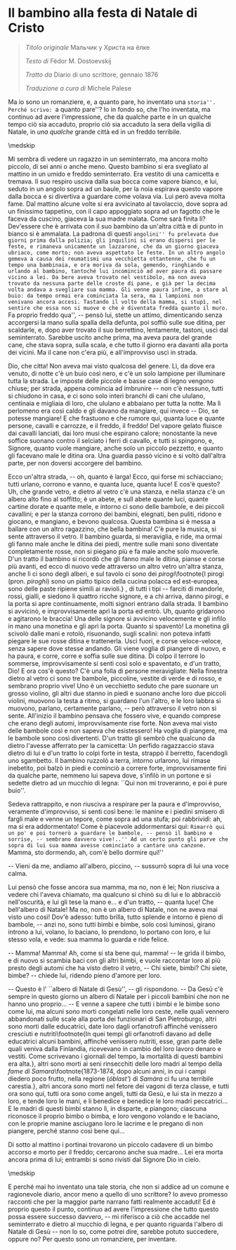 # Il bambino alla festa di Natale di Cristo

> *Titolo originale* Мальчик у Христа на ёлке
>
> *Testo di* Fëdor M. Dostoevskij
> 
> *Tratto da* Diario di uno scrittore, gennaio 1876
> 
> *Traduzione a cura di* Michele Palese


Ma io sono un romanziere, e, a quanto pare, ho inventato una ``storia''. Perché scrivo: ``a quanto pare''? Io in fondo so, che l'ho inventata, ma continuo ad avere l'impressione, che da qualche parte e in un qualche tempo ciò sia accaduto, proprio ciò sia accaduto la sera della vigilia di Natale, in *una qualche* grande città ed in un freddo terribile.

\medskip

Mi sembra di vedere un ragazzo in un seminterrato, ma ancora molto piccolo, di sei anni o anche meno. Questo bambino si era svegliato al mattino in un umido e freddo seminterrato. Era vestito di una camicetta e tremava. Il suo respiro usciva dalla sua bocca come vapore bianco, e lui, seduto in un angolo sopra ad un baule, per la noia espirava questo vapore dalla bocca e si divertiva a guardare come volava via. Lui però aveva molta fame. Dal mattino alcune volte si era avvicinato al tavolaccio, dove sopra ad un finissimo tappetino, con il capo appoggiato sopra ad un fagotto che le faceva da cuscino, giaceva la sua madre malata. Come sarà finita lì? Dev'essere che è arrivata con il suo bambino da un'altra città e di punto in bianco si è ammalata. La padrona di questi ``angolini'' fu prelevata due giorni prima dalla polizia; gli inquilini si erano dispersi per le feste, e rimaneva unicamente un lazzarone, che da un giorno giaceva ubriaco, come morto; non aveva aspettato le feste. In un altro angolo gemeva a causa dei reumatismi una vecchietta ottantenne, che fu un tempo una bambinaia, e ora moriva da sola, gemendo, ringhiando e urlando al bambino, tantoché lui incominciò ad aver paura di passare vicino a lei. Da bere aveva trovato nel vestibolo, ma non aveva trovato da nessuna parte delle croste di pane, e già per la decima volta andava a svegliare sua mamma. Gli venne paura infine, a stare al buio: da tempo ormai era cominciata la sera, ma i lampioni non venivano ancora accesi. Tastando il volto della mamma, si stupì, nel sentire che essa non si muove e che è diventata fredda quanto il muro. ``Fa proprio freddo qua'', -- pensò lui, stette un attimo, dimenticando senza accorgersi la mano sulla spalla della defunta, poi soffiò sulle sue ditina, per scaldarle, e, dopo aver trovato il suo berrettino, lentamente, tastoni, uscì dal seminterrato. Sarebbe uscito anche prima, ma aveva paura del grande cane, che stava sopra, sulla scala, e che tutto il giorno era davanti alla porta dei vicini. Ma il cane non c'era più, e all'improvviso uscì in strada.

Dio, che citta! Non aveva mai visto qualcosa del genere. Lì, da dove era venuto, di notte c'è un buio così nero, e c'è un solo lampione per illuminare tutta la strada. Le imposte delle piccole e basse case di legno vengono chiuse; per strada, appena comincia ad imbrunire -- non c'è nessuno, tutti si chiudono in casa, e ci sono solo interi branchi di cani che ululano, centinaia e migliaia di loro, che ululano e abbaiano per tutta la notte. Ma lì perlomeno era così caldo e gli davano da mangiare, qui invece -- Dio, se potesse mangiare! E che frastuono e che rumore qui, quanta luce e quante persone, cavalli e carrozze, e il freddo, il freddo! Del vapore gelato fluisce dai cavalli lanciati, dai loro musi che espirano calore; nonostante la neve soffice suonano contro il selciato i ferri di cavallo, e tutti si spingono, e, Signore, quanto vuole mangiare, anche solo un piccolo pezzetto, e quanto gli facevano male le ditina ora. Una guardia passò vicino e si voltò dall'altra parte, per non doversi accorgere del bambino.

Ecco un'altra strada, -- oh, quanto è larga! Ecco, qui forse mi schiacciano; tutti urlano, corrono e vanno, e quanta luce, quanta luce! E cos'è questo? Uh, che grande vetro, e dietro al vetro c'è una stanza, e nella stanza c'è un albero alto fino al soffitto; è un abete, e sull abete quante luci, quante cartine dorate e quante mele, e intorno ci sono delle bambole, e dei piccoli cavallini; e per la stanza corrono dei bambini, elegnati, ben puliti, ridono e giocano, e mangiano, e bevono qualcosa. Questa bambina si è messa a ballare con un altro ragazzino, che bella bambina! C'è pure la musica, si sente attraverso il vetro. Il bambino guarda, si meraviglia, e ride, ma ormai gli fanno male anche le ditina dei piedi, mentre sulle mani sono diventate completamente rosse, non si piegano più e fa male anche solo muoverle. D'un tratto il bambino si ricordò che gli fanno male le ditina, pianse e corse più avanti, ed ecco di nuovo vede attraverso un altro vetro un'altra stanza, anche lì ci sono degli alberi, e sul tavolo ci sono dei *pirogi*\footnote{I pirogi (pron. *piroghì*) sono un piatto tipico della cucina polacca ed est-europea, sono delle paste ripiene simili ai ravioli.} , di tutti i tipi -- farciti di mandorle, rossi, gialli, e siedono li quattro ricche signore, e a chi arriva, danno pirogi, e la porta si apre continuamente, molti signori entrano dalla strada. Il bambino si avvicinò, e improvvisamente aprì la porta ed entrò. Uh, quanto gridarono e agitarono le braccia! Una delle signore si avvicino velocemente e gli infilo in mano una monetina e gli aprì la porta. Quanto si spaventò! La monetina gli scivolò dalle mani e rotolò, risuonando, sugli scalini: non poteva infatti piegare le sue rosse ditina e trattenerla. Uscì fuori, e corse veloce-veloce, senza sapere dove stesse andando. Gli viene voglia di piangere di nuovo, e ha paura, e corre, corre e soffia sulle sue ditina. Di colpo il terrore lo sommerse, improvvisamente si sentì così solo e spaventato, e d'un tratto, Dio! E ora cos'è questo? C'è una folla di persone meravigliate: Nella finestra dietro al vetro ci sono tre bambole, piccoline, vestite di verde e di rosso, e sembrano proprio vive! Uno è un vecchietto seduto che pare suonare un grosso violino, gli altri due stanno in piedi e suonano anche loro due piccoli violini, muovono la testa a ritmo, si guardano l'un l'altro, e le loro labbra si muovono, parlano, certamente parlano, -- però attraverso il vetro non si sente. All'inizio il bambino pensava che fossero vive, e quando comprese che erano degli automi, improvvisamente rise forte. Non aveva mai visto delle bambole così e non sapeva che esistessero! Ha voglia di piangere, ma le bambole sono così divertenti. D'un tratto gli sembrò che qualcuno da dietro l'avesse afferrato per la camicetta: Un perfido ragazzaccio stava dietro di lui e d'un tratto lo colpì forte in testa, strappò il berretto, facendogli uno sgambetto. Il bambino ruzzolò a terra, intorno urlarono, lui rimase inebetito, poi balzò in piedi e cominciò a correre forte, improvvisamente finì da qualche parte, nemmeno lui sapeva dove, s'infilò in un portone e si sedette dietro ad un mucchio di legna: ``Qui non mi troveranno, e poi è pure buio''.

Sedeva rattrappito, e non riusciva a respirare per la paura e d'improvviso, veramente d'improvviso, si sentì così bene: le manine e i piedini smisero di fargli male e venne un tepore, come sopra ad una stufa; poi rabbrividì: ah, ma si era addormentato! Come è piacevole addormentarsi qui: ``Rimarrò qui un po' e poi tornerò a guardare le bambole, -- pensò il bambino e sorrise, -- sembrano davvero vive!..'' Ad un certo punto gli parve che sopra di lui sua mamma avesse cominciato a cantare una canzone. ``Mamma, sto dormendo, ah, com'è bello dormire qui!''

-- Vieni da me, andiamo all'albero, piccino, -- sussurrò sopra di lui una voce calma.

Lui pensò che fosse ancora sua mamma, ma no, non è lei; Non riusciva a vedere chi l'aveva chiamato, ma qualcuno si chinò su di lui e lo abbracciò nell'oscurità, e lui gli tese la mano e\... e d'un tratto, -- quanta luce! Che bell'albero di Natale! Ma no, non è un albero di Natale, non ne aveva mai visto uno così! Dov'è adesso: tutto brilla, tutto splende e intorno è pieno di bambole, -- anzi no, sono tutti bimbi e bimbe, solo così luminosi, girano introno a lui, volano, lo baciano, lo prendono, lo portano con loro, e lui stesso vola, e vede: sua mamma lo guarda e ride felice.

-- Mamma! Mamma! Ah, come si sta bene qui, mamma! -- le grida il bimbo, e di nuovo si scambia baci con gli altri bimbi, e vuole raccontar loro al più presto degli automi che ha visto dietro il vetro, -- Chi siete, bimbi? Chi siete, bimbe? -- chiede lui, ridendo pieno d'amore per loro.

-- Questo è l' ``albero di Natale di Gesù'', -- gli rispondono. -- Da Gesù c'è sempre in questo giorno un albero di Natale per i piccoli bambini che non ne hanno uno proprio\... -- E venne a sapere che tutti i bimbi e le bimbe sono come lui, ma alcuni sono morti congelati nelle loro ceste, nelle quali vennero abbandonati sulle scale alla porta dei funzionari di San Pietroburgo, altri sono morti dalle educatrici, date loro dagli orfanotrofi affinché venissero cresciuti e nutriti\footnote{In quei tempi gli orfanotrofi davano ad delle educatrici alcuni bambini, affinché venissero nutriti, esse, gran parte delle quali veniva dalla Finlandia, ricevevano in cambio del loro lavoro denaro e vestiti. Come scrivevano i giornali del tempo, la mortalità di questi bambini era alta.}, altri sono morti ai seni rinsecchiti delle loro madri al tempo della *fame di Samara*\footnote{1873-1874, dopo alcuni anni, in cui i campi diedero poco frutto, nella regione (*óblast'*) di *Samàra* ci fu una terribile carestia.}, altri ancora sono morti nel fetore dei vagoni di terza classe, e tutti ora sono qui, tutti ora sono come angeli, tutti da Gesù, e lui sta in mezzo a loro, e tende loro le mani, e li benedice e benedice le loro madri peccatrici\... E le madri di questi bimbi stanno lì, in disparte, e piangono; ciascuna riconosce il proprio bimbo o bimba, e loro vengono volando e le baciano, con le proprie manine asciugano loro le lacrime e le pregano di non piangere, perché stanno così bene qui\...

Di sotto al mattino i portinai trovarono un piccolo cadavere di un bimbo accorso e morto per il freddo; cercarono anche sua madre\... Lei era morta ancora prima di lui; entrambi si sono rivisti dal Signore Dio in cielo.

\medskip

E perché mai ho inventato una tale storia, che non si addice ad un comune e ragionevole diario, ancor meno a quello di uno scrittore? Io avevo promesso racconti che per la maggior parte narrano fatti realmente accaduti! Ed è proprio questo il punto, continuo ad avere l'impressione che tutto questo possa essere successo davvero, -- mi riferisco a ciò che accadde nel seminterrato e dietro al mucchio di legna, e per quanto riguarda l'albero di Natale di Gesù -- non lo so, come potrei dire, sarebbe potuto succedere, oppure no? Per questo sono un romanziere, per inventare.
